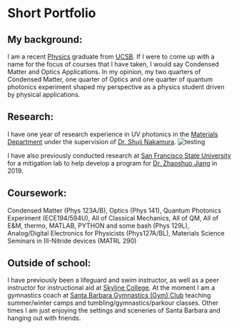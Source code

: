 # Short Portfolio

## My background:
I am a recent [Physics](https://www.physics.ucsb.edu/education) graduate from [UCSB](https://www.ucsb.edu/). If I were to come up with a name for the focus of courses that I have taken, I would say Condensed Matter and Optics Applications. In my opinion, my two quarters of Condensed Matter, one quarter of Optics and one quarter of quantum photonics experiment shaped my perspective as a physics student driven by physical applications.

## Research:
I have one year of research experience in UV photonics in the [Materials Department](https://ssleec.ucsb.edu/) under the supervision of [Dr. Shuji Nakamura](https://materials.ucsb.edu/people/faculty/shuji-nakamura). 
![testing](../SSLEECNovConference2022.jpeg)

I have also previously conducted research at [San Francisco State University](https://engineering.sfsu.edu/) for a mitigation lab to help develop a program for [Dr. Zhaoshuo Jiang](https://engineering.sfsu.edu/faculty-profile-zhaoshuo-jiang) in 2019.


## Coursework:
Condensed Matter (Phys 123A/B), Optics (Phys 141), Quantum Photonics Experiment (ECE194/594U), All of Classical Mechanics, All of QM, All of E&M, thermo, MATLAB, PYTHON and some bash (Phys 129L), Analog/Digital Electronics for Physicists (Phys127A/BL), Materials Science Seminars in III-Nitride devices (MATRL 290)

## Outside of school:
I have previously been a lifeguard and swim instructor, as well as a peer instructor for instructional aid at [Skyline College](https://www.skylinecollege.edu/stemcenter/index.php). At the moment I am a gymnastics coach at [Santa Barbara Gymnastics (Gym) Club](https://www.santabarbaragymnasticsclub.com/) teaching summer/winter camps and tumbling/gymnastics/parkour classes. Other times I am just enjoying the settings and sceneries of Santa Barbara and hanging out with friends. 